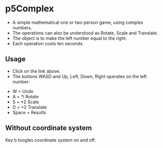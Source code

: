 # p5Complex

- A simple mathematical one or two person game, using complex numbers.
- The operations can also be understood as Rotate, Scale and Translate.
- The object is to make the left number equal to the right.
- Each operation costs ten seconds.

## Usage

- Click on the link above.
- The buttons WASD and Up, Left, Down, Right operates on the left number:
* W = Undo
* A = *i Rotate
* S = *2 Scale
* D = +2 Translate
* Space = Results

## Without coordinate system

Key b toogles coordinate system on and off.